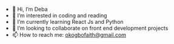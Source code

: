 - 👋 Hi, I’m Deba
- 👀 I’m interested in coding and reading
- 🌱 I’m currently learning React Js and Python
- 💞️ I’m looking to collaborate on front end development projects
- 📫 How to reach me: okogbofaith@gmail.com

<!---
debaaah/debaaah is a ✨ special ✨ repository because its `README.md` (this file) appears on your GitHub profile.
You can click the Preview link to take a look at your changes.
--->
